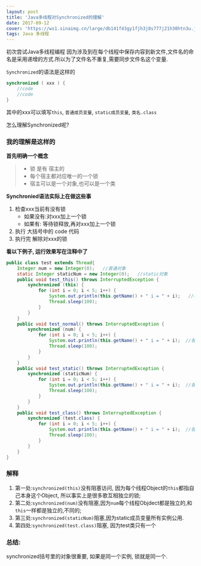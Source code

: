```yaml
---
layout: post
title: 'Java多线程对Synchronized的理解'
date: 2017-09-12
cover: 'https://ws1.sinaimg.cn/large/db141f43gy1fjh3j8s777j21h30htn3u.jpg'
tags: Java 多线程
---
```


初次尝试Java多线程编程
因为涉及到在每个线程中保存内容到新文件,文件名的命名是采用递增的方式.所以为了文件名不重复,需要同步文件名这个变量.

`Synchronized`的语法是这样的

```java
synchronized ( xxx ) {
    //code
    //code
}
```

其中的xxx可以填写`this`, `普通成员变量`, `static成员变量`,  `类名.class`

怎么理解Synchronized呢?

### 我的理解是这样的

**首先明确一个概念**
> - 锁 是有 宿主的
> - 每个宿主都对应唯一的一个锁
> - 宿主可以是一个对象,也可以是一个类

**Synchronied语法实际上在做这些事**
1. 检查xxx当前有没有锁
    - 如果没有:对xxx加上一个锁
    -  如果有: 等待锁释放,再对xxx加上一个锁
2. 执行 大括号中的 code 代码
3. 执行完 解除对xxx的锁


**看以下例子, 运行效果写在注释中了**
```java
public class test extends Thread{
    Integer num = new Integer(0);   //普通对象
    static Integer staticNum = new Integer(0);   //static对象
    public void test_this() throws InterruptedException {
        synchronized (this) {
            for (int i = 0; i < 5; i++) {
                System.out.println(this.getName() + " i = " + i);   //各个线程没阻塞
                Thread.sleep(100);
            }
        }
    }
    public void test_normal() throws InterruptedException {
        synchronized (num) {
            for (int i = 0; i < 5; i++) {
                System.out.println(this.getName() + " i = " + i);  //各个线程没阻塞
                Thread.sleep(100);
            }
        }
    }
    public void test_static() throws InterruptedException {
        synchronized (staticNum) {
            for (int i = 0; i < 5; i++) {
                System.out.println(this.getName() + " i = " + i);  //各个线程堵塞
                Thread.sleep(100);
            }
        }
    }
    public void test_class() throws InterruptedException {
        synchronized (test.class) {
            for (int i = 0; i < 5; i++) {
                System.out.println(this.getName() + " i = " + i);  //各个线程阻塞
                Thread.sleep(100);
            }
        }
    }
}
```

### 解释
1. 第一处:`synchronized(this)`没有阻塞访问, 因为每个线程Object的`this`都指自己本身这个Object, 所以事实上是很多歌互相独立的锁;
2. 第二处:`synchronized(num)`没有阻塞,因为`num`每个线程Objdect都是独立的,和`this`一样都是独立的,不同的;
3. 第三处:`synchronized(staticNum)`阻塞,因为static成员变量所有实例公用.
4. 第四处:`synchronized(test.class)`阻塞, 因为test类只有一个


### 总结:
synchronized括号里的对象很重要, 如果是同一个实例, 锁就是同一个.

